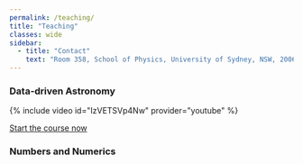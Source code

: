 ```yaml
---
permalink: /teaching/
title: "Teaching"
classes: wide
sidebar:
  - title: "Contact"
    text: "Room 358, School of Physics, University of Sydney, NSW, 2006"
---
```


### Data-driven Astronomy

{% include video id="IzVETSVp4Nw" provider="youtube" %}

[Start the course now](https://www.coursera.org/learn/data-driven-astronomy)



### Numbers and Numerics